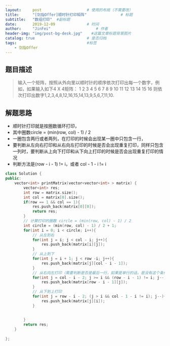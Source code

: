 ```yaml
---
layout:     post                    # 使用的布局（不需要改） 
title:      "[剑指Offer]顺时针打印矩阵"               # 标题  
subtitle:   "数组打印"  #副标题 
date:       2019-12-09              # 时间 
author:     "JinFei"                    # 作者 
header-img: "img/post-bg-desk.jpg"    #这篇文章标题背景图片 
catalog: true                       # 是否归档 
tags:                               #标签     
    - 剑指Offer 
---
```


## 题目描述
> 输入一个矩阵，按照从外向里以顺时针的顺序依次打印出每一个数字，例如，如果输入如下4 X 4矩阵： 1 2 3 4 5 6 7 8 9 10 11 12 13 14 15 16 则依次打印出数字1,2,3,4,8,12,16,15,14,13,9,5,6,7,11,10.

## 解题思路

- 顺时针打印就是按圈数循环打印，
- 其中圈数circle = (min(row, col) - 1) / 2 
- 一圈包含两行或者两列，在打印的时候会出现某一圈中只包含一行，
- 要判断从左向右打印和从右向左打印的时候是否会出现重复打印，同样只包含一列时，要判断从上向下打印和从下向上打印的时候是否会出现重复打印的情况
- 判断方法是(row - i - 1) != i，或者 col - 1 - i != i

```C++
class Solution {
public:
    vector<int> printMatrix(vector<vector<int> > matrix) {
        vector<int> res;
        int row = matrix.size();
        int col = matrix[0].size();
        if(row == 1 && col == 1){
            res.push_back(matrix[0][0]);
            return res;
        }
        // 计算打印的圈数 circle = (min(row, col) - 1) / 2
        int circle = (min(row, col) - 1) / 2 + 1;
        for(int i = 0; i < circle; i++){
            // 从左到右
            for(int j = i; j < col - i; j++){
                res.push_back(matrix[i][j]);
            }
            // 从上到下
            for(int j = i + 1; j < row -i; j++){
                res.push_back(matrix[j][col - i - 1]);
            }
            // 从右向左打印（需要判断是否是最后一行，如果是单行的话，是没有这个条件的）
            for(int j = col - i - 2; j >= i && (row - i - 1) != i; j--){
                res.push_back(matrix[row - i - 1][j]);
            }
            // 从下到上打印
            for(int j = row - i - 2; (j > i && col - 1 - i != i); j--){
                res.push_back(matrix[j][i]);
            }
                                        
            
        }
        return res;
    }
    
};
```

  